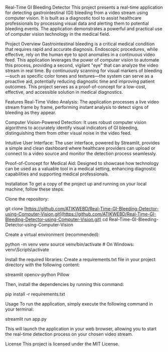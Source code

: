 Real-Time GI Bleeding Detector
This project presents a real-time application for detecting gastrointestinal (GI) bleeding from a video stream using computer vision. It is built as a diagnostic tool to assist healthcare professionals by processing visual data and alerting them to potential bleeding events. The application demonstrates a powerful and practical use of computer vision technology in the medical field.

Project Overview
Gastrointestinal bleeding is a critical medical condition that requires rapid and accurate diagnosis. Endoscopic procedures, while effective, rely on the human eye to spot anomalies in a continuous video feed. This application leverages the power of computer vision to automate this process, providing a second, vigilant "eye" that can analyze the video stream in real time. By continuously scanning for visual markers of bleeding—such as specific color tones and textures—the system can serve as a proactive aid, potentially reducing diagnostic time and improving patient outcomes. This project serves as a proof-of-concept for a low-cost, effective, and accessible solution in medical diagnostics.

Features
Real-Time Video Analysis: The application processes a live video stream frame by frame, performing instant analysis to detect signs of bleeding as they appear.

Computer Vision-Powered Detection: It uses robust computer vision algorithms to accurately identify visual indicators of GI bleeding, distinguishing them from other visual noise in the video feed.

Intuitive User Interface: The user interface, powered by Streamlit, provides a simple and clean dashboard where healthcare providers can upload or connect to a video source and monitor the detection process seamlessly.

Proof-of-Concept for Medical Aid: Designed to showcase how technology can be used as a valuable tool in a medical setting, enhancing diagnostic capabilities and supporting medical professionals.

Installation
To get a copy of the project up and running on your local machine, follow these steps.

Clone the repository:

git clone [https://github.com/ATIKWEBD/Real-Time-GI-Bleeding-Detector-using-Computer-Vision.git](https://github.com/ATIKWEBD/Real-Time-GI-Bleeding-Detector-using-Computer-Vision.git)
cd Real-Time-GI-Bleeding-Detector-using-Computer-Vision

Create a virtual environment (recommended):

python -m venv venv
source venv/bin/activate  # On Windows: venv\Scripts\activate

Install the required libraries:
Create a requirements.txt file in your project directory with the following content:

streamlit
opencv-python
Pillow

Then, install the dependencies by running this command:

pip install -r requirements.txt

Usage
To run the application, simply execute the following command in your terminal:

streamlit run app.py

This will launch the application in your web browser, allowing you to start the real-time detection process on your chosen video stream.

License
This project is licensed under the MIT License.
